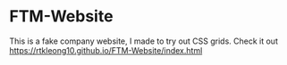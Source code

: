 # FTM-Website
This is a fake company website, I made to try out CSS grids.
Check it out https://rtkleong10.github.io/FTM-Website/index.html

